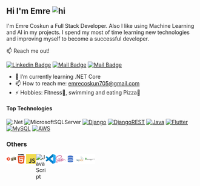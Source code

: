 ## Hi I'm Emre <img src="https://user-images.githubusercontent.com/1303154/88677602-1635ba80-d120-11ea-84d8-d263ba5fc3c0.gif" width="28px" height="28px" alt="hi">

I'm Emre Coskun a Full Stack Developer. Also I like using Machine Learning and AI in my projects. I spend my most of time learning new technologies and improving myself to become a successful developer.

:mailbox: Reach me out!

 [![Linkedin Badge](https://img.shields.io/badge/-emrecoskun48-0e76a8?style=flat&labelColor=0e76a8&logo=linkedin&logoColor=white)](https://www.linkedin.com/in/emrecoskun48/) [![Mail Badge](https://img.shields.io/badge/-@emrecoskunl-e84393?style=flat&labelColor=e84393&logo=instagram&logoColor=white)](https://instagram.com/emrecoskunl) [![Mail Badge](https://img.shields.io/badge/-emrecoskun705-c0392b?style=flat&labelColor=c0392b&logo=gmail&logoColor=white)](mailto:emrecoskun705@gmail.com)


- 🔭 I’m currently learning .NET Core
- 📫 How to reach me: emrecoskun705@gmail.com
- ⚡ Hobbies: Fitness💪, swimming and eating Pizza🍕

#### Top Technologies

<!-- TODO: Make technologies links takes you to repositories -->
![.Net](https://img.shields.io/badge/.NET-5C2D91?style=for-the-badge&logo=.net&logoColor=white)
![MicrosoftSQLServer](https://img.shields.io/badge/MSSQL-CC2927?style=for-the-badge&logo=microsoft%20sql%20server&logoColor=white)
[![Django](https://img.shields.io/badge/django-%23092E20.svg?style=for-the-badge&logo=django&logoColor=white)](https://github.com/emrecoskun705/e_commerce)
[![DjangoREST](https://img.shields.io/badge/DJANGO-REST-ff1709?style=for-the-badge&logo=django&logoColor=white&color=ff1709&labelColor=gray)](https://github.com/emrecoskun705/e_commerce)
[![Java](https://img.shields.io/badge/java-%23ED8B00.svg?style=for-the-badge&logo=java&logoColor=white)](#)
[![Flutter](https://img.shields.io/badge/Flutter-%2302569B.svg?style=for-the-badge&logo=Flutter&logoColor=white)](https://github.com/emrecoskun705/ecommerce_flutter)
[![MySQL](https://img.shields.io/badge/mysql-%2300f.svg?style=for-the-badge&logo=mysql&logoColor=white)](#)
[![AWS](https://img.shields.io/badge/AWS-%23FF9900.svg?style=for-the-badge&logo=amazon-aws&logoColor=white)](#)

### Others

<img align="left" alt="Git" width="26px" src="https://raw.githubusercontent.com/github/explore/80688e429a7d4ef2fca1e82350fe8e3517d3494d/topics/git/git.png" />

<img align="left" alt="HTML5" width="26px" src="https://raw.githubusercontent.com/github/explore/80688e429a7d4ef2fca1e82350fe8e3517d3494d/topics/html/html.png" />

<img align="left" alt="JavaScript" width="26px" src="https://raw.githubusercontent.com/github/explore/80688e429a7d4ef2fca1e82350fe8e3517d3494d/topics/javascript/javascript.png" />
<img align="left" alt="JavaScript" width="26px" src="https://user-images.githubusercontent.com/57330864/219970295-2870a1e2-714a-409a-a547-a7c0ca9bbef8.png"/>



<img align="left" alt="Visual Studio Code" width="26px" src="https://raw.githubusercontent.com/github/explore/80688e429a7d4ef2fca1e82350fe8e3517d3494d/topics/visual-studio-code/visual-studio-code.png" />

<img align="left" alt="Sass" width="26px" src="https://raw.githubusercontent.com/github/explore/80688e429a7d4ef2fca1e82350fe8e3517d3494d/topics/sass/sass.png" />

<img align="left" alt="SQL" width="26px" src="https://raw.githubusercontent.com/github/explore/80688e429a7d4ef2fca1e82350fe8e3517d3494d/topics/sql/sql.png" />

<img align="left" alt="MySQL" width="26px" src="https://raw.githubusercontent.com/github/explore/80688e429a7d4ef2fca1e82350fe8e3517d3494d/topics/mysql/mysql.png" />



<img align="left" alt="MongoDB" width="26px" src="https://raw.githubusercontent.com/github/explore/80688e429a7d4ef2fca1e82350fe8e3517d3494d/topics/mongodb/mongodb.png" />
